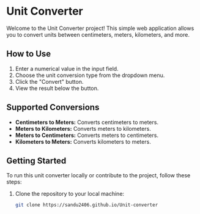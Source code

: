 # Unit Converter

Welcome to the Unit Converter project! This simple web application allows you to convert units between centimeters, meters, kilometers, and more.

## How to Use

1. Enter a numerical value in the input field.
2. Choose the unit conversion type from the dropdown menu.
3. Click the "Convert" button.
4. View the result below the button.

## Supported Conversions

- **Centimeters to Meters:** Converts centimeters to meters.
- **Meters to Kilometers:** Converts meters to kilometers.
- **Meters to Centimeters:** Converts meters to centimeters.
- **Kilometers to Meters:** Converts kilometers to meters.

## Getting Started

To run this unit converter locally or contribute to the project, follow these steps:

1. Clone the repository to your local machine:
   ```bash
   git clone https://sandu2406.github.io/Unit-converter
